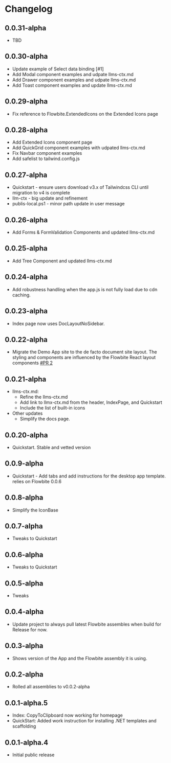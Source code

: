 # Changelog

## 0.0.31-alpha

- TBD

## 0.0.30-alpha

- Update example of Select data binding [#1]
- Add Modal component examples and udpate llms-ctx.md
- Add Drawer component examples and udpate llms-ctx.md
- Add Toast component examples and update llms-ctx.md

## 0.0.29-alpha

- Fix reference to Flowbite.ExtendedIcons on the Extended Icons page

## 0.0.28-alpha

- Add Extended Icons component page
- Add QuickGrid component examples with udpated llms-ctx.md
- Fix Navbar component examples
- Add safelist to tailwind.config.js

## 0.0.27-alpha

- Quickstart - ensure users download v3.x of Tailwindcss CLI until migration to v4 is complete
- llm-ctx - big update and refinement
- publis-local.ps1 - minor path update in user message

## 0.0.26-alpha

- Add Forms & FormValidation Components and updated llms-ctx.md

## 0.0.25-alpha

- Add Tree Component and updated llms-ctx.md

## 0.0.24-alpha

- Add robustness handling when the app.js is not fully load due to cdn caching.

## 0.0.23-alpha

- Index page now uses DocLayoutNoSidebar.
  
## 0.0.22-alpha

- Migrate the Demo App site to the de facto document site layout. The styling and components are
  influenced by the Flowbite React layout components [#PR 2](https://github.com/peakflames/flowbite-blazor/pull/2)

## 0.0.21-alpha

- llms-ctx.md:
    - Refine the llms-ctx.md
    - Add link to llmx-ctx.md from the header, IndexPage, and Quickstart
    - Include the list of built-in icons
- Other updates
    - Simplify the docs page.

## 0.0.20-alpha

- Quickstart. Stable and vetted version

## 0.0.9-alpha

- Quickstart - Add tabs and add instructions for the desktop app template. relies on Flowbite 0.0.6

## 0.0.8-alpha

- Simplify the IconBase

## 0.0.7-alpha

- Tweaks to Quickstart

## 0.0.6-alpha

- Tweaks to Quickstart

## 0.0.5-alpha

- Tweaks

## 0.0.4-alpha

- Update project to always pull latest Flowbite assembles when build for Release for now.

## 0.0.3-alpha

- Shows version of the App and the Flowbite assembly it is using.

## 0.0.2-alpha

- Rolled all assemblies to v0.0.2-alpha

## 0.0.1-alpha.5

- Index: CopyToClipboard now working for homepage
- QuickStart: Added work instruction for installing .NET templates and scaffolding

## 0.0.1-alpha.4

- Initial public release
